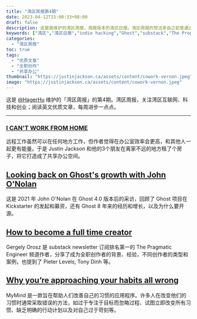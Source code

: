 ```yaml
---
title: "湾区周报第4期"
date: 2023-04-12T15:00:33+08:00
draft: false
description: 这是我维护的湾区周报，周报版本的湾区日报。湾区周报的想法来自之前曾通过湾区日报了解湾区的互联网、科技和创业，当时停止维护且不知道何时恢复。湾区周报第一期后，湾区日报已经恢复更新。这是还在继续的湾区周报第4期。
keywords: ["湾区","湾区日报","indie hacking","Ghost","substack","The Programtic Engineer"]
categories:
  - "湾区周报"
toc: true
tags:
  - "优质文章"
  - "全职创作"
  - "共享办公"
thumbnail: "https://justinjackson.ca/assets/content/cowork-vernon.jpeg"
image: "https://justinjackson.ca/assets/content/cowork-vernon.jpeg"
---
```


这是 [@HagerHu](https://twitter.com/hagerhu) 维护的「湾区周报」的第4期。湾区周报，关注湾区互联网、科技和创业；阅读英文优质文章，每周进步一点点。

---

### [I CAN'T WORK FROM HOME](https://justinjackson.ca/wfh)

远程工作虽然可以在任何地方工作，但作者觉得在办公室效率会更高，和其他人一起更有能量。于是 Justin Jackson 和他的3个朋友在离家不远的地方租了个房子，将它打造成了共享办公空间。

## [Looking back on Ghost's growth with John O'Nolan](https://www.producthunt.com/stories/looking-back-on-ghost-s-growth-with-john-o-nolan)

这是 2021 年 John O'Nolan 在 Ghost 4.0 版本后的采访，回顾了 Ghost 项目在 Kickstarter 的发起和募资，还有 Ghost 8 年来的经历和增长，以及为什么要开源。

## [How to become a full time creator](https://blog.pragmaticengineer.com/how-to-become-a-full-time-creator/)

Gergely Orosz 是 substack newsletter 订阅排名第一的 The Pragmatic Engineer 频道作者，分享了成为全职创作者的背景、经验，不同创作者的类型和案例，也提到了 Pieter Levels, Tony Dinh 等。

## [Why you’re approaching your habits all wrong](https://www.producthunt.com/stories/why-you-re-approaching-your-habits-all-wrong-a-look-at-justin-kan-s-latest-app)

MyMind 是一款旨在帮助人们改善自己的习惯的应用程序。许多人在改变他们的习惯时通常采取错误的方法，如过于专注于目标而忽略过程、试图立即改变所有习惯、缺乏明确的行动计划以及对自己过于苛刻等。
